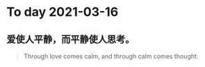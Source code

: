 
# To day 2021-03-16


## 爱使人平静，而平静使人思考。
> Through love comes calm, and through calm comes thought.

    